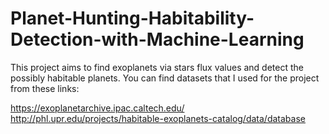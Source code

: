 # Planet-Hunting-Habitability-Detection-with-Machine-Learning
This project aims to find exoplanets via stars flux values and detect the possibly habitable planets. 
You can find datasets that I used for the project from these links:

https://exoplanetarchive.ipac.caltech.edu/
http://phl.upr.edu/projects/habitable-exoplanets-catalog/data/database



